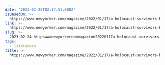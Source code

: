 ```yaml
---
date: '2023-02-25T02:17:51.000Z'
isBasedOn: >-
  https://www.newyorker.com/magazine/2022/01/17/a-holocaust-survivors-hardboiled-science-fiction
link: >-
  https://www.newyorker.com/magazine/2022/01/17/a-holocaust-survivors-hardboiled-science-fiction
slug: >-
  2023-02-24-httpswwwnewyorkercommagazine20220117a-holocaust-survivors-hardboiled-science-fiction
tags:
  - literature
title: >-
  https://www.newyorker.com/magazine/2022/01/17/a-holocaust-survivors-hardboiled-science-fiction
---
```


